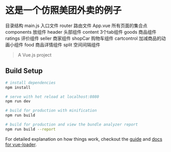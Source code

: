 # 这是一个仿照美团外卖的例子
目录结构
main.js        入口文件
router         路由文件
App.vue        所有页面的集合点
components     放组件
  header       头部组件
  content      3个tab组件
    goods      商品组件
    ratings    评价组件
    seller     商家组件
  shopCar      购物车组件
  cartcontrol  加减商品的动画小组件
  food         商品详情组件
  split        空间间隔组件


> A Vue.js project

## Build Setup

``` bash
# install dependencies
npm install

# serve with hot reload at localhost:8080
npm run dev

# build for production with minification
npm run build

# build for production and view the bundle analyzer report
npm run build --report
```

For detailed explanation on how things work, checkout the [guide](http://vuejs-templates.github.io/webpack/) and [docs for vue-loader](http://vuejs.github.io/vue-loader).

